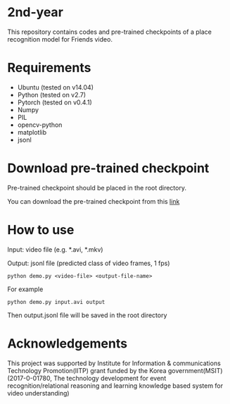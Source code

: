# 2nd-year
This repository contains codes and pre-trained checkpoints of a place recognition model for Friends video.  

# Requirements
- Ubuntu (tested on v14.04)
- Python (tested on v2.7)
- Pytorch (tested on v0.4.1)
- Numpy
- PIL
- opencv-python
- matplotlib
- jsonl

# Download pre-trained checkpoint
Pre-trained checkpoint should be placed in the root directory.

You can download the pre-trained checkpoint from this [link](https://drive.google.com/file/d/17hNeJG5SV4NkLMO_GQRkx_fcE7MT1nxO/view?usp=sharing)


# How to use
Input: video file (e.g. *.avi, *.mkv) 

Output: jsonl file (predicted class of video frames, 1 fps)

    python demo.py <video-file> <output-file-name>
    
For example 

    python demo.py input.avi output
    
Then output.jsonl file will be saved in the root directory


# Acknowledgements
This project was supported by Institute for Information & communications Technology Promotion(IITP) grant funded by the Korea government(MSIT) (2017-0-01780, The technology development for event recognition/relational reasoning and learning knowledge based system for video understanding)
